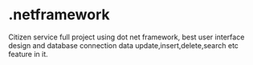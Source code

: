 # .netframework
Citizen service full project using dot net framework, best user interface design and database connection data update,insert,delete,search etc feature in it.
